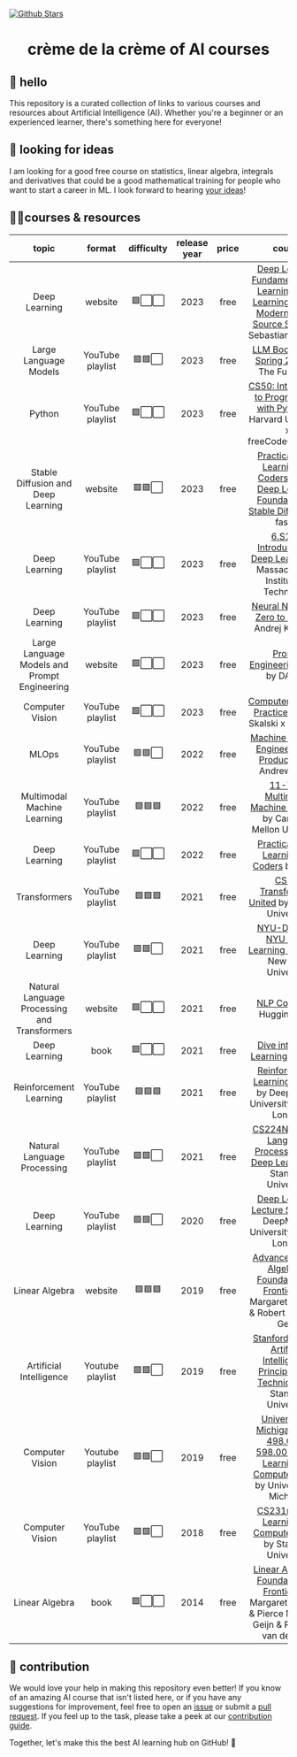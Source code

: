 [![Github Stars](https://img.shields.io/badge/stars-nominate-brightgreen?logo=github)](https://stars.github.com/nominate/)

<h1 align="center">crème de la crème of AI courses</h1>

## 👋 hello

This repository is a curated collection of links to various courses and resources about Artificial Intelligence (AI). Whether you're a beginner or an experienced learner, there's something here for everyone!

## 👀 looking for ideas

I am looking for a good free course on statistics, linear algebra, integrals and derivatives that could be a good mathematical training for people who want to start a career in ML. I look forward to hearing [your ideas](https://github.com/SkalskiP/courses/pulls)!

## 🧑‍🎓courses & resources

<!--- AUTOGENERATED_COURSES_TABLE -->
<!---
   WARNING: DO NOT EDIT THIS TABLE MANUALLY. IT IS AUTOMATICALLY GENERATED.
   HEAD OVER TO CONTRIBUTING.MD FOR MORE DETAILS ON HOW TO MAKE CHANGES PROPERLY.
-->
| **topic** | **format** | **difficulty** | **release year** | **price** | **course** |
|:---------:|:----------:|:--------------:|:----------------:|:---------:|:----------:|
| Deep Learning | website | 🟩⬜⬜ | 2023 | free | [Deep Learning Fundamentals -- Learning Deep Learning Using a Modern Open-Source Stack.](https://lightning.ai/pages/courses/deep-learning-fundamentals/) by Sebastian Raschka |
| Large Language Models |  YouTube playlist | 🟩🟩⬜ | 2023 |  free | [LLM Bootcamp - Spring 2023](https://www.youtube.com/playlist?list=PL1T8fO7ArWleyIqOy37OVXsP4hFXymdOZ) by  The Full Stack |
| Python |   YouTube playlist | 🟩⬜⬜ | 2023 |  free | [CS50: Introduction to Programming with Python](https://www.youtube.com/watch?v=nLRL_NcnK-4) by  Harvard University x freeCodeCamp.org |
| Stable Diffusion and Deep Learning | website | 🟩🟩⬜ | 2023 | free | [Practical Deep Learning for Coders part 2: Deep Learning Foundations to Stable Diffusion](https://course.fast.ai/Lessons/part2.html) by fast.ai |
| Deep Learning |  YouTube playlist | 🟩⬜⬜ | 2023 |  free | [6.S191: Introduction to Deep Learning](https://www.youtube.com/playlist?list=PLtBw6njQRU-rwp5__7C0oIVt26ZgjG9NI) by  Massachusetts Institute of Technology |
| Deep Learning |  YouTube playlist | 🟩⬜⬜ | 2023 |  free | [ Neural Networks: Zero to Hero](https://www.youtube.com/playlist?list=PLAqhIrjkxbuWI23v9cThsA9GvCAUhRvKZ) by  Andrej Karpathy |
| Large Language Models and Prompt Engineering |  website | 🟩⬜⬜ | 2023 |  free | [ Prompt Engineering Guide]( https://promptingguide.ai) by  DAIR.AI |
| Computer Vision |  YouTube playlist | 🟩⬜⬜ | 2023 |  free | [ Computer Vision in Practice](https://www.youtube.com/playlist?list=PLZCA39VpuaZajiCtgDDwU8ghchtqx347R) by  Piotr Skalski x Roboflow |
| MLOps |  YouTube playlist | 🟩🟩⬜ | 2022 |  free | [ Machine Learning Engineering for Production](https://www.youtube.com/playlist?list=PLkDaE6sCZn6GMoA0wbpJLi3t34Gd8l0aK) by  Andrew Y. Ng |
| Multimodal Machine Learning |  YouTube playlist | 🟩🟩🟩 | 2022 |  free | [11-777: Multimodal Machine Learning](https://www.youtube.com/playlist?list=PL-Fhd_vrvisNM7pbbevXKAbT_Xmub37fA) by  Carnegie Mellon University |
| Deep Learning |  YouTube playlist | 🟩⬜⬜ | 2022 |  free | [ Practical Deep Learning for Coders](https://www.youtube.com/playlist?list=PLfYUBJiXbdtSvpQjSnJJ_PmDQB_VyT5iU) by  fast.ai |
| Transformers |  YouTube playlist | 🟩🟩🟩 | 2021 |  free | [CS25: Transformers United](https://www.youtube.com/playlist?list=PLoROMvodv4rNiJRchCzutFw5ItR_Z27CM) by  Stanford University |
| Deep Learning |  YouTube playlist | 🟩🟩⬜ | 2021 |  free | [NYU-DLSP21: NYU Deep Learning Spring](https://www.youtube.com/playlist?list=PLLHTzKZzVU9e6xUfG10TkTWApKSZCzuBI) by  New York University |
| Natural Language Processing and Transformers |  website | 🟩⬜⬜ | 2021 |  free | [ NLP Course](https://huggingface.co/course/chapter1/1) by  Hugging Face |
| Deep Learning |  book | 🟩⬜⬜ | 2021 |  free | [ Dive into Deep Learning](https://d2l.ai/index.html) by d2l.ai |
| Reinforcement Learning |  YouTube playlist | 🟩🟩🟩 | 2021 |  free | [ Reinforcement Learning Course](https://www.youtube.com/playlist?list=PLqYmG7hTraZDVH599EItlEWsUOsJbAodm) by  DeepMind x University College London |
| Natural Language Processing |  YouTube playlist | 🟩🟩⬜ | 2021 |  free | [CS224N: Natural Language Processing with Deep Learning](https://www.youtube.com/playlist?list=PLoROMvodv4rOSH4v6133s9LFPRHjEmbmJ) by  Stanford University |
| Deep Learning |  YouTube playlist | 🟩🟩⬜ | 2020 |  free | [ Deep Learning Lecture Series](https://www.youtube.com/playlist?list=PLqYmG7hTraZCDxZ44o4p3N5Anz3lLRVZF) by  DeepMind x University College London |
| Linear Algebra | website | 🟩🟩🟩 | 2019 | free | [Advanced Linear Algebra - Foundations to Frontiers](https://www.cs.utexas.edu/users/flame/laff/alaff/ALAFF.html) by Margaret E. Myers & Robert A. van de Geijn |
| Artificial Intelligence |  Youtube playlist | 🟩🟩⬜ | 2019 |  free | [Stanford CS221: Artificial Intelligence: Principles and Techniques](https://youtube.com/playlist?list=PLoROMvodv4rO1NB9TD4iUZ3qghGEGtqNX) by  Stanford University |
| Computer Vision | Youtube playlist | 🟩🟩⬜ | 2019 | free | [University of Michigan EECS 498.008 / 598.008: Deep Learning for Computer Vision](https://www.youtube.com/watch?v=dJYGatp4SvA&list=PL5-TkQAfAZFbzxjBHtzdVCWE0Zbhomg7r) by University of Michigan |
| Computer Vision |  YouTube playlist | 🟩🟩⬜ | 2018 |  free | [CS231n: Deep Learning for Computer Vision](https://www.youtube.com/playlist?app=desktop&list=PL3FW7Lu3i5JvHM8ljYj-zLfQRF3EO8sYv) by  Stanford University |
| Linear Algebra | book | 🟩⬜⬜ | 2014 | free | [Linear Algebra - Foundations to Frontiers](http://ulaff.net/downloads.html) by Margaret E. Myers & Pierce M. van de Geijn & Robert A. van de Geijn |
<!--- AUTOGENERATED_COURSES_TABLE -->

## 🦸 contribution

We would love your help in making this repository even better! If you know of an amazing AI course that isn't listed
here, or if you have any suggestions for improvement, feel free to open an
[issue](https://github.com/SkalskiP/courses/issues) or submit a
[pull request](https://github.com/SkalskiP/courses/pulls). If you feel up to the task, please take a peek at our
[contribution guide](https://github.com/SkalskiP/courses/blob/main/CONTRIBUTING.md).

Together, let's make this the best AI learning hub on GitHub! 🚀
